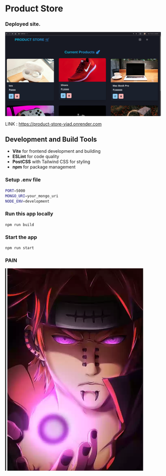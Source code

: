 # Product Store

### Deployed site.
![alt text](image-1.png)

LINK : https://product-store-yjad.onrender.com

## Development and Build Tools

- **Vite** for frontend development and building
- **ESLint** for code quality
- **PostCSS** with Tailwind CSS for styling
- **npm** for package management

### Setup .env file

```bash
PORT=5000
MONGO_URI=your_mongo_uri
NODE_ENV=development
```

### Run this app locally

```shell
npm run build
```

### Start the app

```shell
npm run start
```

### PAIN 
![alt text](image-2.png)